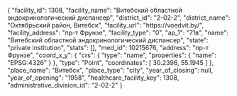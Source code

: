 {
    "facility_id": 1308,
    "facility_name": "Витебский областной эндокринологический диспансер",
    "district_id": "2-02-2",
    "district_name": "Октябрьский район, Витебск",
    "facility_url": "https:\/\/voedvit.by\/",
    "facility_address": "пр-т Фрунзе",
    "facility_type": "0",
    "ap_1": "71в",
    "name": "Витебский областной эндокринологический диспансер",
    "state": "private institution",
    "stats": [],
    "med_id": 10215676,
    "address": "пр-т Фрунзе",
    "coord_x_y": {
        "crs": {
            "type": "name",
            "properties": {
                "name": "EPSG:4326"
            }
        },
        "type": "Point",
        "coordinates": [
            30.2396,
            55.1945
        ]
    },
    "place_name": "Витебск",
    "place_type": "city",
    "year_of_closing": null,
    "year_of_opening": "1958",
    "healthcare_facility_key": 1308,
    "administrative_division_id": "2-02-2"
}